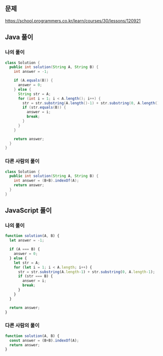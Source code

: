 ## 문제
https://school.programmers.co.kr/learn/courses/30/lessons/120921

## Java 풀이
### 나의 풀이
```java
class Solution {
  public int solution(String A, String B) {
    int answer = -1;

    if (A.equals(B)) {
      answer = 0;
    } else {
      String str = A;
      for (int i = 1; i < A.length(); i++) {
        str = str.substring(A.length()-1) + str.substring(0, A.length()-1);
        if (str.equals(B)) {
          answer = i;
          break;
        }
      }
    }

    return answer;
  }
}
```

### 다른 사람의 풀이
```java
class Solution {
  public int solution(String A, String B) {
    int answer = (B+B).indexOf(A);
    return answer;
  }
}
```

## JavaScript 풀이
### 나의 풀이
```javascript
function solution(A, B) {
  let answer = -1;

  if (A === B) {
    answer = 0;
  } else {
    let str = A;
    for (let i = 1; i < A.length; i++) {
      str = str.substring(A.length-1) + str.substring(0, A.length-1);
      if (str === B) {
        answer = i;
        break;
      }
    }
  }

  return answer;
}
```

### 다른 사람의 풀이
```javascript
function solution(A, B) {
  const answer = (B+B).indexOf(A);
  return answer;
}
```
